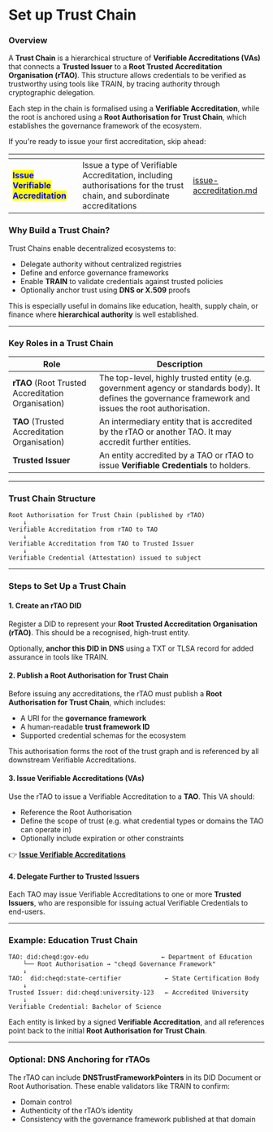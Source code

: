 # Set up Trust Chain

### Overview

A **Trust Chain** is a hierarchical structure of **Verifiable Accreditations (VAs)** that connects a **Trusted Issuer** to a **Root Trusted Accreditation Organisation (rTAO)**. This structure allows credentials to be verified as trustworthy using tools like TRAIN, by tracing authority through cryptographic delegation.

Each step in the chain is formalised using a **Verifiable Accreditation**, while the root is anchored using a **Root Authorisation for Trust Chain**, which establishes the governance framework of the ecosystem.

If you're ready to issue your first accreditation, skip ahead:

<table data-card-size="large" data-view="cards"><thead><tr><th></th><th></th><th data-hidden data-card-target data-type="content-ref"></th></tr></thead><tbody><tr><td><mark style="color:blue;"><strong>Issue Verifiable Accreditation</strong></mark></td><td>Issue a type of Verifiable Accreditation, including authorisations for the trust chain, and subordinate accreditations</td><td><a href="issue-accreditation.md">issue-accreditation.md</a></td></tr></tbody></table>

### Why Build a Trust Chain?

Trust Chains enable decentralized ecosystems to:

* Delegate authority without centralized registries
* Define and enforce governance frameworks
* Enable **TRAIN** to validate credentials against trusted policies
* Optionally anchor trust using **DNS or X.509** proofs

This is especially useful in domains like education, health, supply chain, or finance where **hierarchical authority** is well established.

***

### Key Roles in a Trust Chain

| **Role**                                           | **Description**                                                                                                                                         |
| -------------------------------------------------- | ------------------------------------------------------------------------------------------------------------------------------------------------------- |
| **rTAO** (Root Trusted Accreditation Organisation) | The top-level, highly trusted entity (e.g. government agency or standards body). It defines the governance framework and issues the root authorisation. |
| **TAO** (Trusted Accreditation Organisation)       | An intermediary entity that is accredited by the rTAO or another TAO. It may accredit further entities.                                                 |
| **Trusted Issuer**                                 | An entity accredited by a TAO or rTAO to issue **Verifiable Credentials** to holders.                                                                   |

***

### Trust Chain Structure

```
Root Authorisation for Trust Chain (published by rTAO)
    ↓
Verifiable Accreditation from rTAO to TAO
    ↓
Verifiable Accreditation from TAO to Trusted Issuer
    ↓
Verifiable Credential (Attestation) issued to subject
```

***

### Steps to Set Up a Trust Chain

#### 1. Create an rTAO DID

Register a DID to represent your **Root Trusted Accreditation Organisation (rTAO)**. This should be a recognised, high-trust entity.

Optionally, **anchor this DID in DNS** using a TXT or TLSA record for added assurance in tools like TRAIN.

#### 2. Publish a Root Authorisation for Trust Chain

Before issuing any accreditations, the rTAO must publish a **Root Authorisation for Trust Chain**, which includes:

* A URI for the **governance framework**
* A human-readable **trust framework ID**
* Supported credential schemas for the ecosystem

This authorisation forms the root of the trust graph and is referenced by all downstream Verifiable Accreditations.

#### 3. Issue Verifiable Accreditations (VAs)

Use the rTAO to issue a Verifiable Accreditation to a **TAO**. This VA should:

* Reference the Root Authorisation
* Define the scope of trust (e.g. what credential types or domains the TAO can operate in)
* Optionally include expiration or other constraints

👉 [**Issue Verifiable Accreditations**](issue-accreditation.md)

#### 4. Delegate Further to Trusted Issuers

Each TAO may issue Verifiable Accreditations to one or more **Trusted Issuers**, who are responsible for issuing actual Verifiable Credentials to end-users.

***

### Example: Education Trust Chain

```
TAO: did:cheqd:gov-edu                    ← Department of Education
    └── Root Authorisation → "cheqd Governance Framework"
    ↓
TAO:  did:cheqd:state-certifier            ← State Certification Body
    ↓
Trusted Issuer: did:cheqd:university-123   ← Accredited University
    ↓
Verifiable Credential: Bachelor of Science
```

Each entity is linked by a signed **Verifiable Accreditation**, and all references point back to the initial **Root Authorisation for Trust Chain**.

***

### Optional: DNS Anchoring for rTAOs

The rTAO can include **DNSTrustFrameworkPointers** in its DID Document or Root Authorisation. These enable validators like TRAIN to confirm:

* Domain control
* Authenticity of the rTAO’s identity
* Consistency with the governance framework published at that domain
